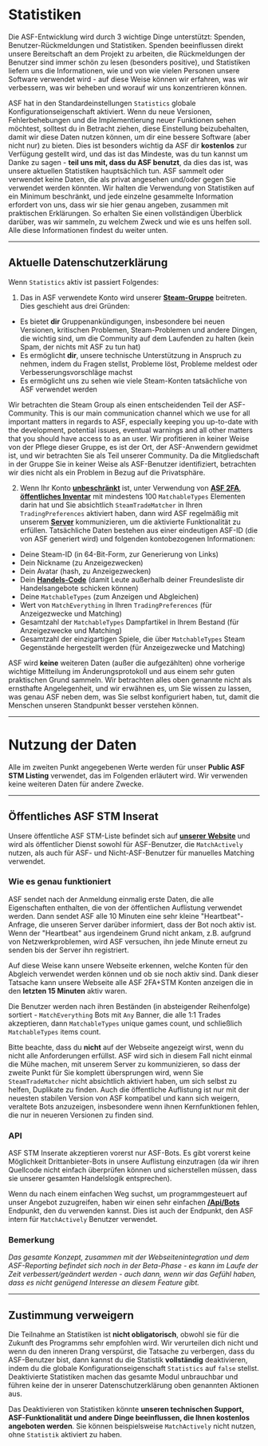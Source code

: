 # Statistiken

Die ASF-Entwicklung wird durch 3 wichtige Dinge unterstützt: Spenden, Benutzer-Rückmeldungen und Statistiken. Spenden beeinflussen direkt unsere Bereitschaft an dem Projekt zu arbeiten, die Rückmeldungen der Benutzer sind immer schön zu lesen (besonders positive), und Statistiken liefern uns die Informationen, wie und von wie vielen Personen unsere Software verwendet wird - auf diese Weise können wir erfahren, was wir verbessern, was wir beheben und worauf wir uns konzentrieren können.

ASF hat in den Standardeinstellungen `Statistics` globale Konfigurationseigenschaft aktiviert. Wenn du neue Versionen, Fehlerbehebungen und die Implementierung neuer Funktionen sehen möchtest, solltest du in Betracht ziehen, diese Einstellung beizubehalten, damit wir diese Daten nutzen können, um dir eine bessere Software (aber nicht nur) zu bieten. Dies ist besonders wichtig da ASF dir **kostenlos** zur Verfügung gestellt wird, und das ist das Mindeste, was du tun kannst um Danke zu sagen - **teil uns mit, dass du ASF benutzt**, da dies das ist, was unsere aktuellen Statistiken hauptsächlich tun. ASF sammelt oder verwendet keine Daten, die als privat angesehen und/oder gegen Sie verwendet werden könnten. Wir halten die Verwendung von Statistiken auf ein Minimum beschränkt, und jede einzelne gesammelte Information erfordert von uns, dass wir sie hier genau angeben, zusammen mit praktischen Erklärungen. So erhalten Sie einen vollständigen Überblick darüber, was wir sammeln, zu welchem Zweck und wie es uns helfen soll. Alle diese Informationen findest du weiter unten.

* * *

## Aktuelle Datenschutzerklärung

Wenn `Statistics` aktiv ist passiert Folgendes:

1. Das in ASF verwendete Konto wird unserer **[Steam-Gruppe](https://steamcommunity.com/gid/103582791440160998)** beitreten. Dies geschieht aus drei Gründen:

* Es bietet **dir** Gruppenankündigungen, insbesondere bei neuen Versionen, kritischen Problemen, Steam-Problemen und andere Dingen, die wichtig sind, um die Community auf dem Laufenden zu halten (kein Spam, der nichts mit ASF zu tun hat)
* Es ermöglicht **dir**, unsere technische Unterstützung in Anspruch zu nehmen, indem du Fragen stellst, Probleme löst, Probleme meldest oder Verbesserungsvorschläge machst
* Es ermöglicht uns zu sehen wie viele Steam-Konten tatsächliche von ASF verwendet werden

Wir betrachten die Steam Group als einen entscheidenden Teil der ASF-Community. This is our main communication channel which we use for all important matters in regards to ASF, especially keeping you up-to-date with the development, potential issues, eventual warnings and all other matters that you should have access to as an user. Wir profitieren in keiner Weise von der Pflege dieser Gruppe, es ist der Ort, der ASF-Anwendern gewidmet ist, und wir betrachten Sie als Teil unserer Community. Da die Mitgliedschaft in der Gruppe Sie in keiner Weise als ASF-Benutzer identifiziert, betrachten wir dies nicht als ein Problem in Bezug auf die Privatsphäre.

2. Wenn Ihr Konto **[unbeschränkt](https://support.steampowered.com/kb_article.php?ref=3330-IAGK-7663)** ist, unter Verwendung von **[ASF 2FA](https://github.com/JustArchiNET/ArchiSteamFarm/wiki/Two-factor-authentication#asf-2fa)**, **[öffentliches Inventar](https://steamcommunity.com/my/edit/settings)** mit mindestens 100 `MatchableTypes` Elementen darin hat und Sie absichtlich `SteamTradeMatcher` in Ihren `TradingPreferences` aktiviert haben, dann wird ASF regelmäßig mit unserem **[Server](https://asf.justarchi.net)** kommunizieren, um die aktivierte Funktionalität zu erfüllen. Tatsächliche Daten bestehen aus einer eindeutigen ASF-ID (die von ASF generiert wird) und folgenden kontobezogenen Informationen:

* Deine Steam-ID (in 64-Bit-Form, zur Generierung von Links)
* Dein Nickname (zu Anzeigezwecken)
* Dein Avatar (hash, zu Anzeigezwecken)
* Dein **[Handels-Code](https://steamcommunity.com/my/tradeoffers/privacy)** (damit Leute außerhalb deiner Freundesliste dir Handelsangebote schicken können)
* Deine `MatchableTypes` (zum Anzeigen und Abgleichen)
* Wert von `MatchEverything` in Ihren `TradingPreferences` (für Anzeigezwecke und Matching)
* Gesamtzahl der `MatchableTypes` Dampfartikel in Ihrem Bestand (für Anzeigezwecke und Matching)
* Gesamtzahl der einzigartigen Spiele, die über `MatchableTypes` Steam Gegenstände hergestellt werden (für Anzeigezwecke und Matching)

ASF wird **keine** weiteren Daten (außer die aufgezählten) ohne vorherige wichtige Mitteilung im Änderungsprotokoll und aus einem sehr guten praktischen Grund sammeln. Wir betrachten alles oben genannte nicht als ernsthafte Angelegenheit, und wir erwähnen es, um Sie wissen zu lassen, was genau ASF neben dem, was Sie selbst konfiguriert haben, tut, damit die Menschen unseren Standpunkt besser verstehen können.

* * *

# Nutzung der Daten

Alle im zweiten Punkt angegebenen Werte werden für unser **Public ASF STM Listing** verwendet, das im Folgenden erläutert wird. Wir verwenden keine weiteren Daten für andere Zwecke.

* * *

## Öffentliches ASF STM Inserat

Unsere öffentliche ASF STM-Liste befindet sich auf **[unserer Website](https://asf.justarchi.net/STM)** und wird als öffentlicher Dienst sowohl für ASF-Benutzer, die `MatchActively` nutzen, als auch für ASF- und Nicht-ASF-Benutzer für manuelles Matching verwendet.

### Wie es genau funktioniert

ASF sendet nach der Anmeldung einmalig erste Daten, die alle Eigenschaften enthalten, die von der öffentlichen Auflistung verwendet werden. Dann sendet ASF alle 10 Minuten eine sehr kleine "Heartbeat"-Anfrage, die unseren Server darüber informiert, dass der Bot noch aktiv ist. Wenn der "Heartbeat" aus irgendeinem Grund nicht ankam, z.B. aufgrund von Netzwerkproblemen, wird ASF versuchen, ihn jede Minute erneut zu senden bis der Server ihn registriert.

Auf diese Weise kann unsere Webseite erkennen, welche Konten für den Abgleich verwendet werden können und ob sie noch aktiv sind. Dank dieser Tatsache kann unsere Webseite alle ASF 2FA+STM Konten anzeigen die in den **letzten 15 Minuten** aktiv waren.

Die Benutzer werden nach ihren Beständen (in absteigender Reihenfolge) sortiert - `MatchEverything` Bots mit `Any` Banner, die alle 1:1 Trades akzeptieren, dann `MatchableTypes` unique games count, und schließlich `MatchableTypes` items count.

Bitte beachte, dass du **nicht** auf der Webseite angezeigt wirst, wenn du nicht alle Anforderungen erfüllst. ASF wird sich in diesem Fall nicht einmal die Mühe machen, mit unserem Server zu kommunizieren, so dass der zweite Punkt für Sie komplett übersprungen wird, wenn Sie `SteamTradeMatcher` nicht absichtlich aktiviert haben, um sich selbst zu helfen, Duplikate zu finden. Auch die öffentliche Auflistung ist nur mit der neuesten stabilen Version von ASF kompatibel und kann sich weigern, veraltete Bots anzuzeigen, insbesondere wenn ihnen Kernfunktionen fehlen, die nur in neueren Versionen zu finden sind.

### API

ASF STM Inserate akzeptieren vorerst nur ASF-Bots. Es gibt vorerst keine Möglichkeit Drittanbieter-Bots in unsere Auflistung einzutragen (da wir ihren Quellcode nicht einfach überprüfen können und sicherstellen müssen, dass sie unserer gesamten Handelslogik entsprechen).

Wenn du nach einem einfachen Weg suchst, um programmgesteuert auf unser Angebot zuzugreifen, haben wir einen sehr einfachen **[/Api/Bots](https://asf.justarchi.net/Api/Bots)** Endpunkt, den du verwenden kannst. Dies ist auch der Endpunkt, den ASF intern für `MatchActively` Benutzer verwendet.

### Bemerkung

*Das gesamte Konzept, zusammen mit der Webseitenintegration und dem ASF-Reporting befindet sich noch in der Beta-Phase - es kann im Laufe der Zeit verbessert/geändert werden - auch dann, wenn wir das Gefühl haben, dass es nicht genügend Interesse an diesem Feature gibt.*

* * *

## Zustimmung verweigern

Die Teilnahme an Statistiken ist **nicht obligatorisch**, obwohl sie für die Zukunft des Programms sehr empfohlen wird. Wir verurteilen dich nicht und wenn du den inneren Drang verspürst, die Tatsache zu verbergen, dass du ASF-Benutzer bist, dann kannst du die Statistik **vollständig** deaktivieren, indem du die globale Konfigurationseigenschaft `Statistics` auf `false` stellst. Deaktivierte Statistiken machen das gesamte Modul unbrauchbar und führen keine der in unserer Datenschutzerklärung oben genannten Aktionen aus.

Das Deaktivieren von Statistiken könnte **unseren technischen Support, ASF-Funktionalität und andere Dinge beeinflussen, die Ihnen kostenlos angeboten werden**. Sie können beispielsweise `MatchActively` nicht nutzen, ohne `Statistik` aktiviert zu haben.